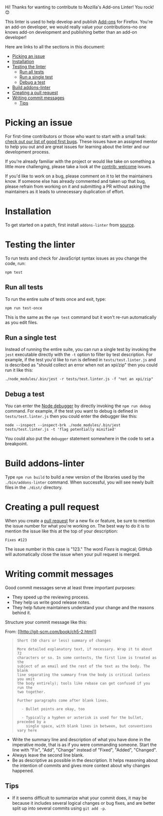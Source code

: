 Hi! Thanks for wanting to contribute to Mozilla's Add-ons Linter! You rock! 😊

This linter is used to help develop and publish [Add-ons](https://developer.mozilla.org/Add-ons/) for Firefox. You're an add-on developer, we would really value your contributions–no one knows add-on development and publishing better than an add-on developer!

Here are links to all the sections in this document:

<!-- If you change any of the headings in this document, remember to update the table of contents. -->
<!-- To update the TOC, run the command `npm run gen-contributing-toc` from your root directory and you will auto generate a new TOC. -->

<!-- START doctoc generated TOC please keep comment here to allow auto update -->
<!-- DON'T EDIT THIS SECTION, INSTEAD RE-RUN doctoc TO UPDATE -->


- [Picking an issue](#picking-an-issue)
- [Installation](#installation)
- [Testing the linter](#testing-the-linter)
  - [Run all tests](#run-all-tests)
  - [Run a single test](#run-a-single-test)
  - [Debug a test](#debug-a-test)
- [Build addons-linter](#build-addons-linter)
- [Creating a pull request](#creating-a-pull-request)
- [Writing commit messages](#writing-commit-messages)
  - [Tips](#tips)

<!-- END doctoc generated TOC please keep comment here to allow auto update -->


# Picking an issue

For first-time contributors or those who want to start with a small task: [check out our list of good first bugs](https://github.com/mozilla/addons-linter/issues?q=is%3Aissue+is%3Aopen+label%3A%22good+first+bug%22). These issues have an assigned mentor to help you out and are great issues for learning about the linter and our development process.

If you're already familiar with the project or would like take on something a little more challenging, please take a look at the [contrib: welcome](https://github.com/mozilla/addons-linter/issues?q=is%3Aissue+is%3Aopen+label%3A"contrib%3A+welcome) issues.

If you'd like to work on a bug, please comment on it to let the maintainers know.
If someone else has already commented and taken up that bug, please refrain from working on it and submitting
a PR without asking the maintainers as it leads to unnecessary duplication of effort.


# Installation

To get started on a patch, first install `addons-linter` from [source](README.md#development).

# Testing the linter

To run tests and check for JavaScript syntax issues as you change the code, run:

    npm test

## Run all tests

To run the entire suite of tests once and exit, type:

    npm run test-once

This is the same as the `npm test` command but it won't re-run automatically as
you edit files.

## Run a single test

Instead of running the entire suite, you can run a single test by invoking
the `jest` executable directly with the `-t` option to filter by test
description. For example, if the test you'd like to run is defined in
`tests/test.linter.js` and is described as
"should collect an error when not an xpi/zip" then you could run it like this:

    ./node_modules/.bin/jest -r tests/test.linter.js -f "not an xpi/zip"

## Debug a test

You can enter the [Node debugger](https://nodejs.org/api/debugger.html) by
directly invoking the `npm run debug` command. For example,
if the test you want to debug is defined in `tests/test.linter.js` then you
could enter the debugger like this:

    node --inspect --inspect-brk ./node_modules/.bin/jest tests/test.linter.js -t 'flag potentially minified'

You could also put the `debugger` statement somewhere in the code to set a
breakpoint.

# Build addons-linter

Type `npm run build` to build a new version of the libraries used by the
`./bin/addons-linter` command. When successful, you will see newly built files in
the `./dist/` directory.

# Creating a pull request

When you create a
[pull request](https://help.github.com/articles/creating-a-pull-request/)
for a new fix or feature, be sure to mention the issue
number for what you're working on.
The best way to do it is to mention the issue like
this at the top of your description:

    Fixes #123

The issue number in this case is "123."
The word *Fixes* is magical; GitHub will automatically close the issue when your
pull request is merged.

# Writing commit messages

Good commit messages serve at least three important purposes:

* They speed up the reviewing process.
* They help us write good release notes.
* They help future maintainers understand your change and the reasons behind it.

Structure your commit message like this:

From: [[http://git-scm.com/book/ch5-2.html]]

> ```
> Short (50 chars or less) summary of changes
>
> More detailed explanatory text, if necessary. Wrap it to about 72
> characters or so. In some contexts, the first line is treated as the
> subject of an email and the rest of the text as the body. The blank
> line separating the summary from the body is critical (unless you omit
> the body entirely); tools like rebase can get confused if you run the
> two together.
>
> Further paragraphs come after blank lines.
>
>   - Bullet points are okay, too
>
>   - Typically a hyphen or asterisk is used for the bullet, preceded by a
>     single space, with blank lines in between, but conventions vary here
> ```

* Write the summary line and description of what you have done in the imperative mode, that is as if you were commanding someone. Start the line with "Fix", "Add", "Change" instead of "Fixed", "Added", "Changed".
* Always leave the second line blank.
* Be as descriptive as possible in the description. It helps reasoning about the intention of commits and gives more context about why changes happened.

Tips
----

* If it seems difficult to summarize what your commit does, it may be because it includes several logical changes or bug fixes, and are better split up into several commits using `git add -p`.
